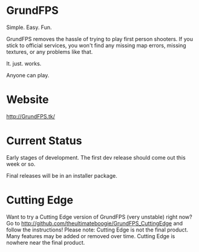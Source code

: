 GrundFPS
========

Simple. Easy. Fun.

GrundFPS removes the hassle of trying to play first person shooters.
If you stick to official services, you won't find any missing map errors, missing textures, or any problems like that.

It. just. works.

Anyone can play.

Website
========
http://GrundFPS.tk/

Current Status
========
Early stages of development. The first dev release should come out this week or so.

Final releases will be in an installer package.

Cutting Edge
========
Want to try a Cutting Edge version of GrundFPS (very unstable) right now? Go to http://github.com/theultimateboogie/GrundFPS_CuttingEdge and follow the instructions!
Please note: Cutting Edge is not the final product. Many features may be added or removed over time. Cutting Edge is nowhere near the final product.
